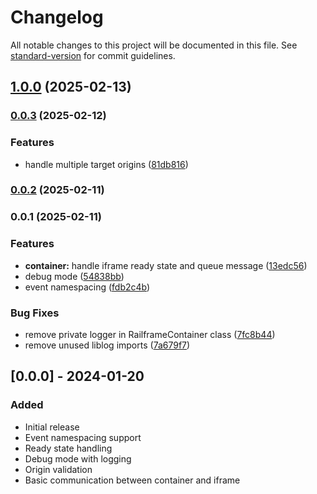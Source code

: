 # Changelog

All notable changes to this project will be documented in this file. See [standard-version](https://github.com/conventional-changelog/standard-version) for commit guidelines.

## [1.0.0](https://github.com/kaotypr/railframe/compare/v0.0.3...v1.0.0) (2025-02-13)

### [0.0.3](https://github.com/kaotypr/railframe/compare/v0.0.2...v0.0.3) (2025-02-12)


### Features

* handle multiple target origins ([81db816](https://github.com/kaotypr/railframe/commit/81db8168e4ea1dc271fbe190778c3984e259437b))

### [0.0.2](https://github.com/kaotypr/railframe/compare/v0.0.1...v0.0.2) (2025-02-11)

### 0.0.1 (2025-02-11)


### Features

* **container:** handle iframe ready state and queue message ([13edc56](https://github.com/kaotypr/railframe/commit/13edc5678062c9d7bf90337f6bebab013b873804))
* debug mode ([54838bb](https://github.com/kaotypr/railframe/commit/54838bbeb6d45df94ea2773d74285798b7808957))
* event namespacing ([fdb2c4b](https://github.com/kaotypr/railframe/commit/fdb2c4b6649ed972ff7c0f346b9306338e476292))


### Bug Fixes

* remove private logger in RailframeContainer class ([7fc8b44](https://github.com/kaotypr/railframe/commit/7fc8b44e81fc3c8dc9d4014c9e5f14a1a1205a48))
* remove unused liblog imports ([7a679f7](https://github.com/kaotypr/railframe/commit/7a679f7f8d9299ae90c417dbe84091f5d23dd8d8))

## [0.0.0] - 2024-01-20

### Added
- Initial release
- Event namespacing support
- Ready state handling
- Debug mode with logging
- Origin validation
- Basic communication between container and iframe